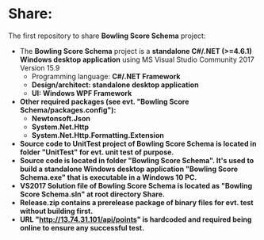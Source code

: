 # Share:
The first repository to share <b>Bowling Score Schema</b> project:
* The <b>Bowling Score Schema</b> project is a <b>standalone C#/.NET (>=4.6.1) Windows desktop application</b> using MS Visual Studio Community 2017 Version 15.9
    - Programming language: <b>C#/.NET Framework<b>
    - Design/architect: <b>standalone desktop application</b>
    - UI: <b>Windows WPF Framework</b>
* Other required packages (see evt. "<b>Bowling Score Schema/packages.config</b>"):
    - <b>Newtonsoft.Json</b>
    - <b>System.Net.Http</b>
    - <b>System.Net.Http.Formatting.Extension</b>
* Source code to <b>UnitTest</b> project of <b>Bowling Score Schema</b> is located in folder "<b>UnitTest</b>" for evt. unit test of purpose.
* Source code is located in folder "<b>Bowling Score Schema</b>". It's used to build a standalone Windows desktop application "Bowling Score Schema.exe" that is executable in a Windows 10 PC.
* VS2017 Solution file of <b>Bowling Score Schema</b> is located as "<b>Bowling Score Schema.sln</b>" at root directory <b>Share</b>.
* <b>Release.zip</b> contains a prerelease package of binary files for evt. test without building first.
* URL "http://13.74.31.101/api/points" is hardcoded and required being online to ensure any successful test.
